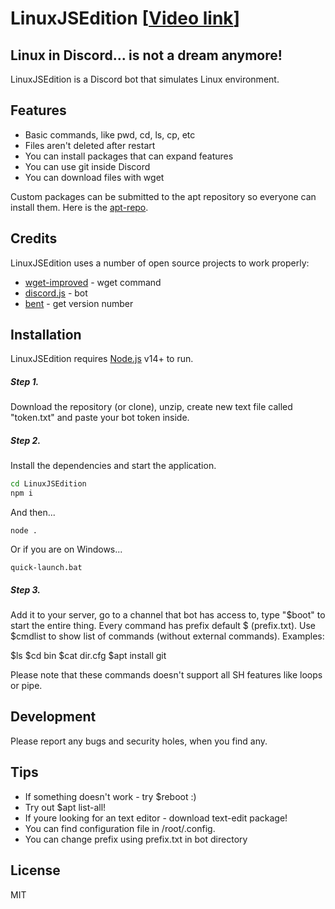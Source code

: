 # LinuxJSEdition  [[Video link](https://www.youtube.com/watch?v=sEWgsxxMXjs)]
## Linux in Discord... is not a dream anymore!


LinuxJSEdition is a Discord bot that simulates Linux environment.

## Features

- Basic commands, like pwd, cd, ls, cp, etc
- Files aren't deleted after restart
- You can install packages that can expand features
- You can use git inside Discord
- You can download files with wget

Custom packages can be submitted to the apt repository so everyone can install them. Here is the [apt-repo].

## Credits

LinuxJSEdition uses a number of open source projects to work properly:

- [wget-improved] - wget command
- [discord.js] - bot
- [bent] - get version number

## Installation

LinuxJSEdition requires [Node.js](https://nodejs.org/) v14+ to run.

##### Step 1.
Download the repository (or clone), unzip, create new text file called "token.txt" and paste your bot token inside.
##### Step 2.
Install the dependencies and start the application.

```sh
cd LinuxJSEdition
npm i
```
And then...
```
node .
```
Or if you are on Windows...
```
quick-launch.bat
```
##### Step 3.
Add it to your server, go to a channel that bot has access to, type "$boot" to start the entire thing.
Every command has prefix default $ (prefix.txt).
Use $cmdlist to show list of commands (without external commands).
Examples:

$ls
$cd bin
$cat dir.cfg
$apt install git

Please note that these commands doesn't support all SH features like loops or pipe.
## Development
Please report any bugs and security holes, when you find any.

## Tips
- If something doesn't work - try $reboot :)
- Try out $apt list-all!
- If youre looking for an text editor - download text-edit package!
- You can find configuration file in /root/.config.
- You can change prefix using prefix.txt in bot directory

## License

MIT

   [apt-repo]: <https://github.com/Davilarek/apt-repo>
   [wget-improved]: <https://github.com/bearjaws/node-wget>
   [discord.js]: <https://github.com/discordjs/discord.js/>
   [console-title]: <https://github.com/daguej/node-console-title>
   [dill]: <https://github.com/joemccann/dillinger>
   [git-repo-url]: <https://github.com/joemccann/dillinger.git>
   [node.js]: <http://nodejs.org>
   [bent]: <https://github.com/mikeal/bent>
